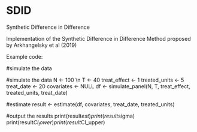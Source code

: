 # SDID
Synthetic Difference in Difference

Implementation of the Synthetic Difference in Difference Method proposed by Arkhangelsky et al (2019)

Example code:


#simulate the data


#simulate the data
N <- 100 \n
T <- 40
treat_effect <- 1
treated_units <- 5
treat_date <- 20
covariates <- NULL
df <- simulate_panel(N, T, treat_effect, treated_units, treat_date)

#estimate
result <- estimate(df, covariates, treat_date, treated_units)


#output the results
print(result$est)
print(result$sigma)
print(result$CI_lower)
print(result$CI_upper)
